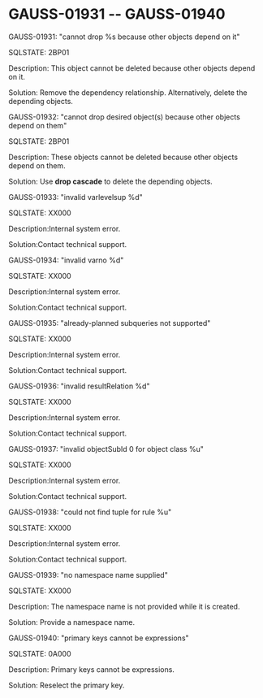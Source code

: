 # GAUSS-01931 -- GAUSS-01940<a name="EN-US_TOPIC_0302073066"></a>

GAUSS-01931: "cannot drop %s because other objects depend on it"

SQLSTATE: 2BP01

Description: This object cannot be deleted because other objects depend on it.

Solution: Remove the dependency relationship. Alternatively, delete the depending objects.

GAUSS-01932: "cannot drop desired object\(s\) because other objects depend on them"

SQLSTATE: 2BP01

Description: These objects cannot be deleted because other objects depend on them.

Solution: Use  **drop cascade**  to delete the depending objects.

GAUSS-01933: "invalid varlevelsup %d"

SQLSTATE: XX000

Description:Internal system error.

Solution:Contact technical support.

GAUSS-01934: "invalid varno %d"

SQLSTATE: XX000

Description:Internal system error.

Solution:Contact technical support.

GAUSS-01935: "already-planned subqueries not supported"

SQLSTATE: XX000

Description:Internal system error.

Solution:Contact technical support.

GAUSS-01936: "invalid resultRelation %d"

SQLSTATE: XX000

Description:Internal system error.

Solution:Contact technical support.

GAUSS-01937: "invalid objectSubId 0 for object class %u"

SQLSTATE: XX000

Description:Internal system error.

Solution:Contact technical support.

GAUSS-01938: "could not find tuple for rule %u"

SQLSTATE: XX000

Description:Internal system error.

Solution:Contact technical support.

GAUSS-01939: "no namespace name supplied"

SQLSTATE: XX000

Description: The namespace name is not provided while it is created.

Solution: Provide a namespace name.

GAUSS-01940: "primary keys cannot be expressions"

SQLSTATE: 0A000

Description: Primary keys cannot be expressions.

Solution: Reselect the primary key.

